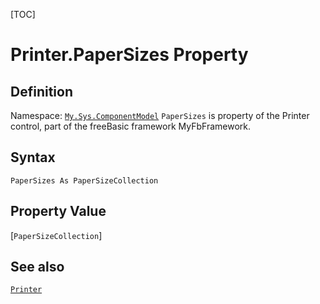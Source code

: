 [TOC]
# Printer.PaperSizes Property

## Definition
Namespace: [`My.Sys.ComponentModel`](My.Sys.ComponentModel.md)
`PaperSizes` is property of the Printer control, part of the freeBasic framework MyFbFramework.
## Syntax
```freeBasic
PaperSizes As PaperSizeCollection
```
## Property Value
[`PaperSizeCollection`]
## See also
[`Printer`](Printer.md)
